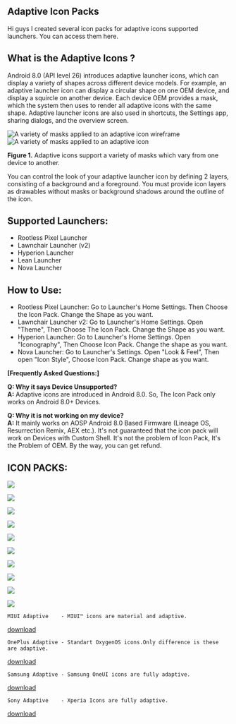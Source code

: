 ## Adaptive Icon Packs

Hi guys I created several icon packs for adaptive icons supported launchers. You can access them here.


## What is the Adaptive Icons ?
Android 8.0 (API level 26) introduces adaptive launcher icons, which can display a variety of shapes across different device models. For example, an adaptive launcher icon can display a circular shape on one OEM device, and display a squircle on another device. Each device OEM provides a mask, which the system then uses to render all adaptive icons with the same shape. Adaptive launcher icons are also used in shortcuts, the Settings app, sharing dialogs, and the overview screen.

![A variety of masks applied to an adaptive icon wireframe](https://developer.android.com/guide/practices/ui_guidelines/images/NB_Icon_Mask_Shapes_Ext_01.gif)  ![A variety of masks applied to an adaptive icon](https://developer.android.com/guide/practices/ui_guidelines/images/NB_Icon_Mask_Shapes_Ext_02.gif)

**Figure 1.**  Adaptive icons support a variety of masks which vary from one device to another.

You can control the look of your adaptive launcher icon by defining 2 layers, consisting of a background and a foreground. You must provide icon layers as drawables without masks or background shadows around the outline of the icon.


## Supported Launchers:

 - Rootless Pixel Launcher
 - Lawnchair Launcher (v2)
 - Hyperion Launcher
 - Lean Launcher
 - Nova Launcher
 


## How to Use:

 - Rootless Pixel Launcher: Go to Launcher's Home Settings. Then Choose the Icon Pack. Change the Shape as you want. 
 - Lawnchair Launcher v2: Go to Launcher's Home Settings. Open "Theme", Then Choose The Icon Pack. Change the Shape as you want.  
 - Hyperion Launcher: Go to Launcher's Home Settings. Open "Iconography", Then Choose Icon Pack. Change the shape as you want.  
 - Nova Launcher: Go to Launcher's Settings. Open "Look & Feel", Then open "Icon Style", Choose Icon Pack. Change shape as you want.

 ****[Frequently Asked Questions:]****
 
**Q: Why it says Device Unsupported?**  
**A:** Adaptive icons are introduced in Android 8.0. So, The Icon Pack only works on Android 8.0+ Devices.  
  
**Q: Why it is not working on my device?**  
**A:** It mainly works on AOSP Android 8.0 Based Firmware (Lineage OS, Resurrection Remix, AEX etc.). It's not guaranteed that the icon pack will work on Devices with Custom Shell. It's not the problem of Icon Pack, It's the Problem of OEM. By the way, you can get refund.


## **ICON PACKS:**
![](https://3.bp.blogspot.com/-IF1fZfzh9_g/XLpxi0oNHyI/AAAAAAAAE9M/eMk0XmPXnlk2oJfRIcRJqyUXRu6Nu2JzgCLcBGAs/s1600/logo.png)

![](https://1.bp.blogspot.com/-MhNcWfIHKm8/XLp7lFXeorI/AAAAAAAAE-M/RO_T1yFnIm8puyExDwEf0kXdlEGgXzXnACLcBGAs/s1600/header_papirus.png)

![](https://1.bp.blogspot.com/-GOqYoA7tIiw/XLp-hfbainI/AAAAAAAAE_A/RI6LrF5XglMG3k1RYSVcm0r4QYHhRJD9ACLcBGAs/s1600/text_papirus.png)

<a href="https://osmanonurkoc.github.io/AdaptiveIconsShowcase/Papirus"><img src="https://4.bp.blogspot.com/-tPLRPfi0w0E/XLp5WdkCsWI/AAAAAAAAE9w/QHu7JPQhOQEsQW93pDdn-rIG2s6_PMQ1wCLcBGAs/s1600/download.png"></a>


![](https://1.bp.blogspot.com/-8DKZo6vRvVc/XLp7jvGzSnI/AAAAAAAAE98/spOPg_pKKTIEu_owZMfUaNbg0BYXQe0xACLcBGAs/s1600/header_asus.png)

![](https://2.bp.blogspot.com/-75KYT5TG7LA/XLp-gdXhFzI/AAAAAAAAE-w/7sLk5DrqpPIZlAYAJW8M9s9VOUXepj4twCLcBGAs/s1600/text_asus.png)

<a href="https://osmanonurkoc.github.io/AdaptiveIconsShowcase/Asus"><img src="https://4.bp.blogspot.com/-tPLRPfi0w0E/XLp5WdkCsWI/AAAAAAAAE9w/QHu7JPQhOQEsQW93pDdn-rIG2s6_PMQ1wCLcBGAs/s1600/download.png"></a>


![](https://2.bp.blogspot.com/-28NrQh9w6_8/XLp7jvesCpI/AAAAAAAAE-A/_t8-tQeJx483TSYEYw9O8ioRc2vJSKJMwCLcBGAs/s1600/header_lg.png)

![](https://2.bp.blogspot.com/-SXAD844_ess/XLp-geZYdwI/AAAAAAAAE-4/h8vzqZ8EU9gDsW6KTgjEWJQg3vnkwR3mACLcBGAs/s1600/text_lg.png)

<a href="https://osmanonurkoc.github.io/AdaptiveIconsShowcase/Lg"><img src="https://4.bp.blogspot.com/-tPLRPfi0w0E/XLp5WdkCsWI/AAAAAAAAE9w/QHu7JPQhOQEsQW93pDdn-rIG2s6_PMQ1wCLcBGAs/s1600/download.png"></a>

   
   

    MIUI Adaptive    - MIUI™ icons are material and adaptive.

   [                                            download](https://osmanonurkoc.github.io/AdaptiveIconsShowcase/Miui)

    OnePlus Adaptive - Standart OxygenOS icons.Only difference is these are adaptive.
    
   [                                            download](https://osmanonurkoc.github.io/AdaptiveIconsShowcase/Oneplus)

    Samsung Adaptive - Samsung OneUI icons are fully adaptive.

   [                                            download](https://osmanonurkoc.github.io/AdaptiveIconsShowcase/Samsung)

    Sony Adaptive    - Xperia Icons are fully adaptive.

   [                                            download](https://osmanonurkoc.github.io/AdaptiveIconsShowcase/Sony)



 
  

  

  

 

